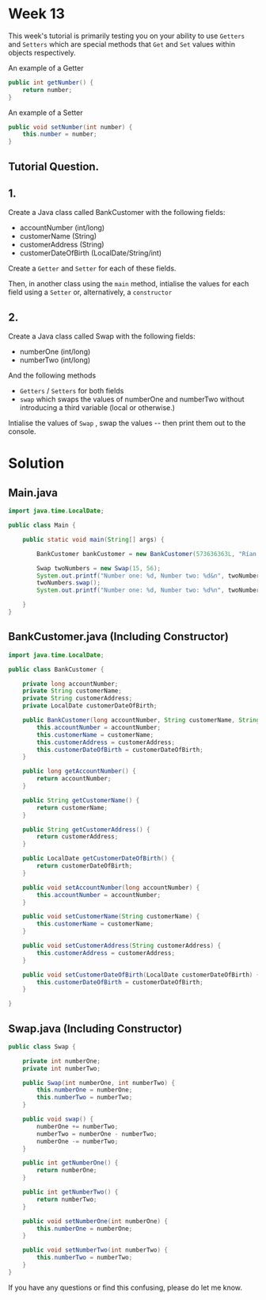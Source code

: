 # Week 13

This week's tutorial is primarily testing you on your ability to use `Getters` and `Setters` which are special methods that `Get` and `Set` values within objects respectively. 

An example of a Getter

```java
public int getNumber() {
    return number;
}
```

An example of a Setter 

```java
public void setNumber(int number) {
	this.number = number;
}
```

## Tutorial Question.

## 1. 

Create a Java class called BankCustomer with the following fields:

-   accountNumber (int/long)
-    customerName (String)
-    customerAddress (String)
-   customerDateOfBirth (LocalDate/String/int)

Create a `Getter` and `Setter` for each of these fields. 

Then, in another class using the `main` method, intialise the values for each field using a `Setter` or, alternatively, a `constructor` 

## 2. 

Create a Java class called Swap with the following fields:

-   numberOne (int/long)
-   numberTwo (int/long)

And the following methods

-   `Getters` / `Setters` for both fields
-   `swap` which swaps the values of numberOne and numberTwo without introducing a third variable (local or otherwise.) 

Intialise the values of `Swap` , swap the values -- then print them out to the console. 

# Solution

## Main.java

```java
import java.time.LocalDate;

public class Main {

    public static void main(String[] args) {

        BankCustomer bankCustomer = new BankCustomer(573636363L, "Rían Errity", "Main Street, Celbridge", LocalDate.parse("2002-05-13"));

        Swap twoNumbers = new Swap(15, 56);
        System.out.printf("Number one: %d, Number two: %d&n", twoNumbers.getNumberOne(), twoNumbers.getNumberTwo());
        twoNumbers.swap();
        System.out.printf("Number one: %d, Number two: %d%n", twoNumbers.getNumberOne(), twoNumbers.getNumberTwo());

    }
}
```

## BankCustomer.java (Including Constructor)

```java
import java.time.LocalDate;

public class BankCustomer {

    private long accountNumber;
    private String customerName;
    private String customerAddress;
    private LocalDate customerDateOfBirth;

    public BankCustomer(long accountNumber, String customerName, String customerAddress, LocalDate customerDateOfBirth) {
        this.accountNumber = accountNumber;
        this.customerName = customerName;
        this.customerAddress = customerAddress;
        this.customerDateOfBirth = customerDateOfBirth;
    }

    public long getAccountNumber() {
        return accountNumber;
    }

    public String getCustomerName() {
        return customerName;
    }

    public String getCustomerAddress() {
        return customerAddress;
    }

    public LocalDate getCustomerDateOfBirth() {
        return customerDateOfBirth;
    }

    public void setAccountNumber(long accountNumber) {
        this.accountNumber = accountNumber;
    }

    public void setCustomerName(String customerName) {
        this.customerName = customerName;
    }

    public void setCustomerAddress(String customerAddress) {
        this.customerAddress = customerAddress;
    }

    public void setCustomerDateOfBirth(LocalDate customerDateOfBirth) {
        this.customerDateOfBirth = customerDateOfBirth;
    }

}

```

## Swap.java (Including Constructor)

```java
public class Swap {

    private int numberOne;
    private int numberTwo;

    public Swap(int numberOne, int numberTwo) {
        this.numberOne = numberOne;
        this.numberTwo = numberTwo;
    }

    public void swap() {
        numberOne += numberTwo;
        numberTwo = numberOne - numberTwo;
        numberOne -= numberTwo;
    }

    public int getNumberOne() {
        return numberOne;
    }

    public int getNumberTwo() {
        return numberTwo;
    }

    public void setNumberOne(int numberOne) {
        this.numberOne = numberOne;
    }

    public void setNumberTwo(int numberTwo) {
        this.numberTwo = numberTwo;
    }
}
```

If you have any questions or find this confusing, please do let me know.



